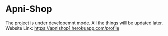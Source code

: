 # Apni-Shop
The project is under developemnt mode. All the things will be updated later.
Website Link: https://apnishop1.herokuapp.com/profile
